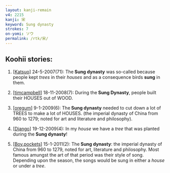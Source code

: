 ```yaml
---
layout: kanji-remain
v4: 2215
kanji: 宋
keyword: Sung dynasty
strokes: 7
on-yomi: ソウ
permalink: /rtk/宋/
---
```


## Koohii stories: 

1) [<a href="http://kanji.koohii.com/profile/Katsuo">Katsuo</a>] 24-5-2007(71): The<strong> Sung dynasty</strong> was so-called because people kept <em>trees</em> in their <em>houses</em> and as a consequence birds <strong>sung</strong> in them.

2) [<a href="http://kanji.koohii.com/profile/timcampbell">timcampbell</a>] 18-11-2008(7): During the<strong> Sung Dynasty</strong>, people built their HOUSES out of WOOD.

3) [<a href="http://kanji.koohii.com/profile/oregum">oregum</a>] 9-1-2009(6): The<strong> Sung dynasty</strong> needed to cut down a lot of TREES to make a lot of HOUSES. (the imperial dynasty of China from 960 to 1279; noted for art and literature and philosophy).

4) [<a href="http://kanji.koohii.com/profile/Django">Django</a>] 19-12-2009(4): In my <em>house</em> we have a <em>tree</em> that was planted during the<strong> Sung dynasty</strong>!

5) [<a href="http://kanji.koohii.com/profile/Boy.pockets">Boy.pockets</a>] 15-1-2011(2): The<strong> Sung dynasty</strong>: the imperial dynasty of China from 960 to 1279, noted for art, literature and philosophy. Most famous amungst the art of that period was their style of song. Depending upon the season, the songs would be sung in either a <em>house</em> or under a <em>tree</em>.

